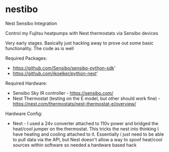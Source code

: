 # nestibo
Nest Sensibo Integration

Control my Fujitsu heatpumps with Nest thermostats via Sensibo devices

Very early stages. Basically just hacking away to prove out some basic functionality. The code as is well

Required Packages: 
- https://github.com/Sensibo/sensibo-python-sdk'
- https://github.com/jkoelker/python-nest'

Required Hardware:
- Sensibo Sky IR controller - https://sensibo.com/
- Nest Thermostat (testing on the E model, but other should work fine) - https://nest.com/thermostats/nest-thermostat-e/overview/

Hardware Config:
- Nest - I used a 24v converter attached to 110v power and bridged the heat/cool jumper on the thermostat. This tricks the nest into thinking I have heating and cooling attached to it. Essentially i just need to be able to pull data via the API, but Nest doesn't allow a way to spoof heat/cool sources within software so needed a hardware based hack

